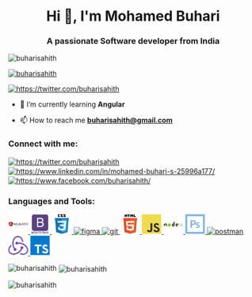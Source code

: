 <h1 align="center">Hi 👋, I'm Mohamed Buhari</h1>
<h3 align="center">A passionate Software developer from India</h3>

<p align="left"> <img src="https://komarev.com/ghpvc/?username=buharisahith&label=Profile%20views&color=0e75b6&style=flat" alt="buharisahith" /> </p>

<p align="left"> <a href="https://github.com/ryo-ma/github-profile-trophy"><img src="https://github-profile-trophy.vercel.app/?username=buharisahith" alt="buharisahith" /></a> </p>

<p align="left"> <a href="https://twitter.com/https://twitter.com/buharisahith" target="blank"><img src="https://img.shields.io/twitter/follow/https://twitter.com/buharisahith?logo=twitter&style=for-the-badge" alt="https://twitter.com/buharisahith" /></a> </p>

- 🌱 I’m currently learning **Angular**

- 📫 How to reach me **buharisahith@gmail.com**

<h3 align="left">Connect with me:</h3>
<p align="left">
<a href="https://twitter.com/https://twitter.com/buharisahith" target="blank"><img align="center" src="https://raw.githubusercontent.com/rahuldkjain/github-profile-readme-generator/neutral-icons/src/images/icons/Social/twitter.svg" alt="https://twitter.com/buharisahith" height="30" width="40" /></a>
<a href="https://linkedin.com/in/https://www.linkedin.com/in/mohamed-buhari-s-25996a177/" target="blank"><img align="center" src="https://raw.githubusercontent.com/rahuldkjain/github-profile-readme-generator/neutral-icons/src/images/icons/Social/linked-in-alt.svg" alt="https://www.linkedin.com/in/mohamed-buhari-s-25996a177/" height="30" width="40" /></a>
<a href="https://fb.com/https://www.facebook.com/buharisahith/" target="blank"><img align="center" src="https://raw.githubusercontent.com/rahuldkjain/github-profile-readme-generator/neutral-icons/src/images/icons/Social/facebook.svg" alt="https://www.facebook.com/buharisahith/" height="30" width="40" /></a>
</p>

<h3 align="left">Languages and Tools:</h3>
<p align="left"> <a href="https://angular.io" target="_blank"> <img src="https://raw.githubusercontent.com/devicons/devicon/master/icons/angularjs/angularjs-original-wordmark.svg" alt="angularjs" width="40" height="40"/> </a> <a href="https://getbootstrap.com" target="_blank"> <img src="https://raw.githubusercontent.com/devicons/devicon/master/icons/bootstrap/bootstrap-plain-wordmark.svg" alt="bootstrap" width="40" height="40"/> </a> <a href="https://www.w3schools.com/css/" target="_blank"> <img src="https://raw.githubusercontent.com/devicons/devicon/master/icons/css3/css3-original-wordmark.svg" alt="css3" width="40" height="40"/> </a> <a href="https://www.figma.com/" target="_blank"> <img src="https://www.vectorlogo.zone/logos/figma/figma-icon.svg" alt="figma" width="40" height="40"/> </a> <a href="https://git-scm.com/" target="_blank"> <img src="https://www.vectorlogo.zone/logos/git-scm/git-scm-icon.svg" alt="git" width="40" height="40"/> </a> <a href="https://www.w3.org/html/" target="_blank"> <img src="https://raw.githubusercontent.com/devicons/devicon/master/icons/html5/html5-original-wordmark.svg" alt="html5" width="40" height="40"/> </a> <a href="https://developer.mozilla.org/en-US/docs/Web/JavaScript" target="_blank"> <img src="https://raw.githubusercontent.com/devicons/devicon/master/icons/javascript/javascript-original.svg" alt="javascript" width="40" height="40"/> </a> <a href="https://nodejs.org" target="_blank"> <img src="https://raw.githubusercontent.com/devicons/devicon/master/icons/nodejs/nodejs-original-wordmark.svg" alt="nodejs" width="40" height="40"/> </a> <a href="https://www.photoshop.com/en" target="_blank"> <img src="https://raw.githubusercontent.com/devicons/devicon/master/icons/photoshop/photoshop-line.svg" alt="photoshop" width="40" height="40"/> </a> <a href="https://postman.com" target="_blank"> <img src="https://www.vectorlogo.zone/logos/getpostman/getpostman-icon.svg" alt="postman" width="40" height="40"/> </a> <a href="https://redux.js.org" target="_blank"> <img src="https://raw.githubusercontent.com/devicons/devicon/master/icons/redux/redux-original.svg" alt="redux" width="40" height="40"/> </a> <a href="https://www.typescriptlang.org/" target="_blank"> <img src="https://raw.githubusercontent.com/devicons/devicon/master/icons/typescript/typescript-original.svg" alt="typescript" width="40" height="40"/> </a> </p>

<p><img align="left" src="https://github-readme-stats.vercel.app/api/top-langs?username=buharisahith&show_icons=true&locale=en&layout=compact" alt="buharisahith" /></p>

<p>&nbsp;<img align="center" src="https://github-readme-stats.vercel.app/api?username=buharisahith&show_icons=true&locale=en" alt="buharisahith" /></p>

<p><img align="center" src="https://github-readme-streak-stats.herokuapp.com/?user=buharisahith&" alt="buharisahith" /></p>
